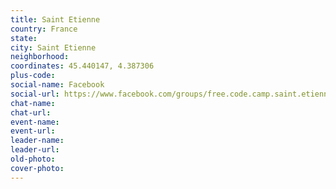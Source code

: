 ```yaml
---
title: Saint Etienne
country: France
state: 
city: Saint Etienne
neighborhood: 
coordinates: 45.440147, 4.387306
plus-code:
social-name: Facebook
social-url: https://www.facebook.com/groups/free.code.camp.saint.etienne
chat-name:
chat-url:
event-name:
event-url:
leader-name:
leader-url:
old-photo: 
cover-photo:
---
```

